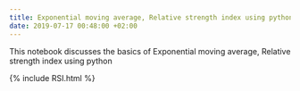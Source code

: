 ```yaml
---
title: Exponential moving average, Relative strength index using python
date: 2019-07-17 00:48:00 +02:00
---
```


This notebook discusses the basics of Exponential moving average, Relative strength index using python



{% include RSI.html %}